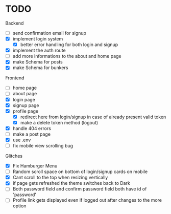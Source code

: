# TODO 

Backend

- [ ] send confirmation email for signup
- [x] implement login system
    - [x] better error handling for both login and signup
- [x] implement the auth route
- [ ] add more informations to the about and home page
- [x] make Schema for posts
- [x] make Schema for bunkers

Frontend

- [ ] home page
- [ ] about page
- [x] login page
- [x] signup page
- [x] profile page
    - [x] redirect here from login/signup in case of already present valid token
    - [x] make a delete token method (logout)
- [x] handle 404 errors
- [ ] make a post page
- [x] use .env
- [ ] fix mobile view scrolling bug

Glitches

- [x] Fix Hamburger Menu
- [ ] Random scroll space on bottom of login/signup cards on mobile
- [x] Cant scroll to the top when resizing vertically
- [x] if page gets refreshed the theme switches back to Dark
- [ ] Both password field and confirm password field both have id of 'password'
- [ ] Profile link gets displayed even if logged out after changes to the more option
